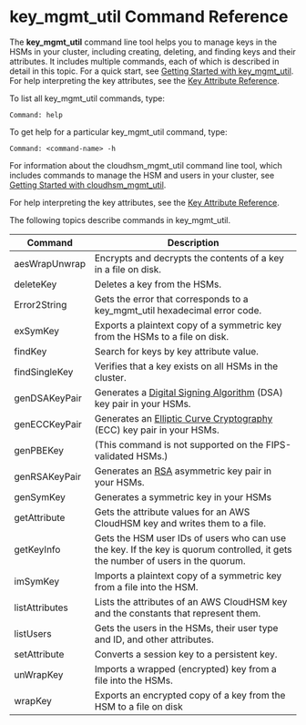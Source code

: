 # key\_mgmt\_util Command Reference<a name="key_mgmt_util-reference"></a>

The **key\_mgmt\_util** command line tool helps you to manage keys in the HSMs in your cluster, including creating, deleting, and finding keys and their attributes\. It includes multiple commands, each of which is described in detail in this topic\. For a quick start, see [Getting Started with key\_mgmt\_util](key_mgmt_util-getting-started.md)\. For help interpreting the key attributes, see the [Key Attribute Reference](key-attribute-table.md)\.

To list all key\_mgmt\_util commands, type:

```
Command: help
```

To get help for a particular key\_mgmt\_util command, type:

```
Command: <command-name> -h
```

For information about the cloudhsm\_mgmt\_util command line tool, which includes commands to manage the HSM and users in your cluster, see [Getting Started with cloudhsm\_mgmt\_util](cloudhsm_mgmt_util.md)\.

For help interpreting the key attributes, see the [Key Attribute Reference](key-attribute-table.md)\.

The following topics describe commands in key\_mgmt\_util\.


| Command | Description | 
| --- | --- | 
|  aesWrapUnwrap | Encrypts and decrypts the contents of a key in a file on disk\. | 
| deleteKey | Deletes a key from the HSMs\. | 
| Error2String | Gets the error that corresponds to a key\_mgmt\_util hexadecimal error code\. | 
| exSymKey | Exports a plaintext copy of a symmetric key from the HSMs to a file on disk\. | 
| findKey | Search for keys by key attribute value\. | 
| findSingleKey |  Verifies that a key exists on all HSMs in the cluster\. | 
| genDSAKeyPair |  Generates a [Digital Signing Algorithm](https://en.wikipedia.org/wiki/Digital_Signature_Algorithm) \(DSA\) key pair in your HSMs\. | 
| genECCKeyPair |  Generates an [Elliptic Curve Cryptography](https://en.wikipedia.org/wiki/Elliptic-curve_cryptography) \(ECC\) key pair in your HSMs\. | 
| genPBEKey | \(This command is not supported on the FIPS\-validated HSMs\.\) | 
| genRSAKeyPair |  Generates an [RSA](https://en.wikipedia.org/wiki/RSA_%28cryptosystem%29) asymmetric key pair in your HSMs\. | 
| genSymKey |  Generates a symmetric key in your HSMs | 
| getAttribute |  Gets the attribute values for an AWS CloudHSM key and writes them to a file\. | 
| getKeyInfo |  Gets the HSM user IDs of users who can use the key\.  If the key is quorum controlled, it gets the number of users in the quorum\. | 
| imSymKey |  Imports a plaintext copy of a symmetric key from a file into the HSM\.  | 
| listAttributes |  Lists the attributes of an AWS CloudHSM key and the constants that represent them\. | 
| listUsers |  Gets the users in the HSMs, their user type and ID, and other attributes\.  | 
| setAttribute | Converts a session key to a persistent key\. | 
| unWrapKey |  Imports a wrapped \(encrypted\) key from a file into the HSMs\. | 
| wrapKey |  Exports an encrypted copy of a key from the HSM to a file on disk  | 